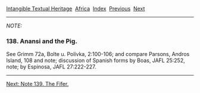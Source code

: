 [Intangible Textual Heritage](../../index)  [Africa](../index) 
[Index](index)  [Previous](jas137n)  [Next](jas139n) 

------------------------------------------------------------------------

*NOTE:* 

### 138. Anansi and the Pig.

See Grimm 72a, Bolte u. Polívka, 2:100-106; and compare Parsons, Andros
Island, 108 and note; discussion of Spanish forms by Boas, JAFL 25:252,
note; by Espinosa, JAFL 27:222-227.

------------------------------------------------------------------------

[Next: Note 139. The Fifer.](jas139n)
